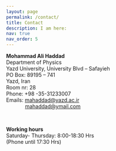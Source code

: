 ```yaml
---
layout: page
permalink: /contact/
title: Contact
description: I am here:
nav: true
nav_order: 5
---
```

<p><strong>Mohammad Ali Haddad</strong><br />
Department of&nbsp;Physics<br />
Yazd University,&nbsp;University Blvd &ndash; Safayieh<br />
PO Box: 89195 &ndash; 741<br />
Yazd, Iran<br />
Room nr: 28<br />
Phone: +98 -35-31233007&nbsp;<br />
Emails:&nbsp;<a href="mailto:mahaddad@yazd.ac.ir">mahaddad@yazd.ac.ir</a><br />
&nbsp; &nbsp; &nbsp; &nbsp; &nbsp; &nbsp; &nbsp;<a href="mailto:mahaddad@ymail.com">mahaddad@ymail.com</a>&nbsp;</p>
<p>&nbsp;</p>

<p><strong>Working hours</strong><br />
Saturday- Thursday: 8:00-18:30 Hrs&nbsp;<br />
(Phone until 17:30 Hrs)</p>
